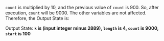 `count` is multiplied by 10, and the previous value of `count` is 900. So, after execution, `count` will be 9000. The other variables are not affected. Therefore, the Output State is:

Output State: **`k` is (input integer minus 2889), `length` is 4, `count` is 9000, `start` is 100**